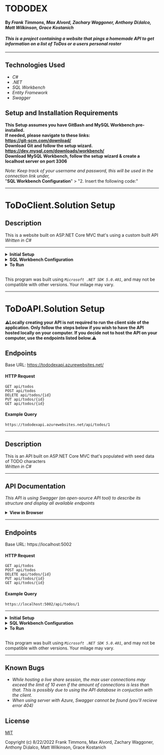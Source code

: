 # TODODEX
 
#### By _**Frank Timmons, Max Alvord, Zachary Waggoner, Anthony DiℲalco, Matt Wilkinson, Grace Kostanich**_  
 
#### _This is a project containing a website that pings a homemade API to get information on a list of ToDos or a users personal roster_  
 
---
 
## Technologies Used
 
* _C#_
* _.NET_
* _SQL Workbench_
* _Entity Framework_
* _Swagger_
 
## Setup and Installation Requirements
**This Setup assumes you have GitBash and MySQL Workbench pre-installed.  
If needed, please navigate to these links:  
https://git-scm.com/download/  
Download Git and follow the setup wizard.  
https://dev.mysql.com/downloads/workbench/  
Download MySQL Workbench, follow the setup wizard & create a localhost server on port 3306**
 
 
*Note: Keep track of your username and password, this will be used in the connection link under,*  
"**SQL Workbench Configuration**" > "2. Insert the following code:"


---
# ToDoClient.Solution Setup

## Description
 
This is a website built on ASP.NET Core MVC that's using a custom built API   
_Written in C#_
 
---
 
 
<details>
<summary><strong>Initial Setup</strong></summary>
<ol>
<li>Copy the git repository url: https://github.com/FrankTimmons/TODODEX.Solution.git
<li>Open a terminal and navigate to your Desktop with <strong>cd</strong> command
<li>Run,  
<strong>$ git clone https://github.com/FrankTimmons/TODODEX.Solution.git</strong>
<li>In the terminal, navigate to the main root directory, "TODODEX.Solution".
<li> Navigate into the <em>projects</em> root directory, "ToDoClient.Solution".
<li>Move onto "SQL Workbench Configuration" instructions below to build the necessary database.
<br>
</details>
 
<details>
<summary><strong>SQL Workbench Configuration</strong></summary>
<ol>
<li>Create an appsettings.json file in the "ToDoClient" directory  
   <pre>ToDoClient.Solution
   └── appsettings.json</pre>
 
<li> Insert the following code: <br>
 
<pre>
{
  "Logging": {
    "LogLevel": {
      "Default": "Information",
      "Microsoft": "Warning",
      "Microsoft.Hosting.Lifetime": "Information"
    }
  },
  "AllowedHosts": "*",
  "ConnectionStrings": {
    "DefaultConnection": "Server=localhost;Port=3306;database=tododex_users;uid=[YOUR-USERNAME-HERE];pwd=[YOUR-PASSWORD-HERE];"
  }
}
</pre>
<small>*Note: you must include your password in the code block section labeled "YOUR-PASSWORD-HERE".</small><br>
<small>**Note: you must include your username in the code block section labeled "YOUR-USERNAME-HERE".</small><br>
<small>***Note: if you plan to push this cloned project to a public-facing repository, remember to add the appsettings.json file to your .gitignore before doing so.</small>
 
<li>In root directory of the project folder "ToDoClient.Solution", run  
<strong>$ dotnet ef migrations add restoreDatabase</strong>
<li>Then run <strong>$ dotnet ef database update</strong>
 
<ol>
  <li>Open SQL Workbench.
  <li>Navigate to "tododex_users" schema.
  <li>Click the drop down, select "Tables" drop down.
  <li>Verify the table, you should see <strong>tododex_users</strong>.
 
</details>
 
<details>
<summary><strong>To Run</strong></summary>
Navigate to:  
   <pre>TODODEX.Solution
   └── ToDoClient.Solution
      </pre>
 
 
Run ```$ dotnet restore``` in the terminal.<br>
Run ```$ dotnet run``` in the terminal.
</details>
<br>
 
This program was built using *`Microsoft .NET SDK 5.0.401`*, and may not be compatible with other versions. Your milage may vary.

---

# ToDoAPI.Solution Setup


<strong>⚠️Locally creating your API is not required to run the client side of the application. Only follow the steps below if you wish to have the API hosted locally on your computer. If you decide not to host the API on your computer, use the endpoints listed below.⚠️</strong>

## Endpoints
 
Base URL: https://tododexapi.azurewebsites.net/
 
#### HTTP Request
 
```
GET api/todos
POST api/todos
DELETE api/todos/{id}
PUT api/todos/{id}
GET api/todos/{id}
```
 
#### Example Query
 
```
https://tododexapi.azurewebsites.net/api/todos/1
```
 
---

## Description
 
This is an API built on ASP.NET Core MVC that's populated with seed data of TODO characters   
_Written in C#_
 
---
## API Documentation
_This API is using Swagger (an open-source API tool) to describe its structure and display all available endpoints_
 
<details>
<summary><strong>View in Browser</strong></summary>
<ol>
<li> Follow the project <strong>Setup and Installation Requirements</strong> below & run the application in a terminal inside the projects root directory with  
 
```$ dotnet run```
<li> Open the application in a browser by selecting the provided link in your terminal  
 
(Ex:|| https://localhost:5002)
 
<li> Add <strong>"/swagger"</strong> to the end of the URL path to view API structure and all endpoints    
 
(Ex:|| https://localhost:5002/swagger)
 
<br>
</details>
 
---
## Endpoints
 
Base URL: https://localhost:5002
 
#### HTTP Request
 
```
GET api/todos
POST api/todos
DELETE api/todos/{id}
PUT api/todos/{id}
GET api/todos/{id}
```
 
#### Example Query
 
```
https://localhost:5002/api/todos/1
```
 
---

<details>
<summary><strong>Initial Setup</strong></summary>
<ol>
<li>Copy the git repository url: https://github.com/FrankTimmons/TODODEX.Solution.git
<li>Open a terminal and navigate to your Desktop with <strong>cd</strong> command
<li>Run,  
<strong>$ git clone https://github.com/FrankTimmons/TODODEX.Solution.git</strong>
<li>In the terminal, navigate to the main root directory, "TODODEX.Solution".
<li> Navigate into the <em>projects</em> root directory, "ToDoAPI.Solution".
<li>Move onto "SQL Workbench Configuration" instructions below to build the necessary database.
<br>
</details>
 
<details>
<summary><strong>SQL Workbench Configuration</strong></summary>
<ol>
<li>Create an appsettings.json file in the "ToDoAPI" directory  
   <pre>ToDoAPI.Solution
   └── appsettings.json</pre>
 
<li> Insert the following code: <br>
 
<pre>
{
  "Logging": {
    "LogLevel": {
      "Default": "Information",
      "Microsoft": "Warning",
      "Microsoft.Hosting.Lifetime": "Information"
    }
  },
  "AllowedHosts": "*",
  "ConnectionStrings": {
    "DefaultConnection": "Server=localhost;Port=3306;database=todoapi;uid=[YOUR-USERNAME-HERE];pwd=[YOUR-PASSWORD-HERE];"
  }
}
</pre>

<small>*Note: you must include your password in the code block section labeled "YOUR-PASSWORD-HERE".</small><br>
<small>**Note: you must include your username in the code block section labeled "YOUR-USERNAME-HERE".</small><br>
<small>***Note: if you plan to push this cloned project to a public-facing repository, remember to add the appsettings.json file to your .gitignore before doing so.</small>
 
<li>In root directory of the project folder "ToDoAPI", run  
<strong>$ dotnet ef migrations add restoreDatabase</strong>
<li>Then run <strong>$ dotnet ef database update</strong>
 
<ol>
  <li>Open SQL Workbench.
  <li>Navigate to "todoapi" schema.
  <li>Click the drop down, select "Tables" drop down.
  <li>Verify the table, you should see <strong>todoapi</strong>.
 
</details>
 
<details>
<summary><strong>To Run</strong></summary>
Navigate to:  
   <pre>TODODEX.Solution
   └── ToDoAPI.Solution
      </pre>
 
 
Run ```$ dotnet restore``` in the terminal.<br>
Run ```$ dotnet run``` in the terminal.
</details>
<br>
 
This program was built using *`Microsoft .NET SDK 5.0.401`*, and may not be compatible with other versions. Your milage may vary.
 
---
 
## Known Bugs
 
* _While hosting a live share session, the max user connections may exceed the limit of 10 even if the amount of connections is less than that. This is possibly due to using the API database in conjuction with the client._
* _When using server with Azure, Swagger cannot be found (you'll recieve error 404)_
 
## License
 
[MIT](https://opensource.org/osd)

Copyright (c) 8/22/2022 Frank Timmons, Max Alvord, Zachary Waggoner, Anthony DiℲalco, Matt Wilkinson, Grace Kostanich
